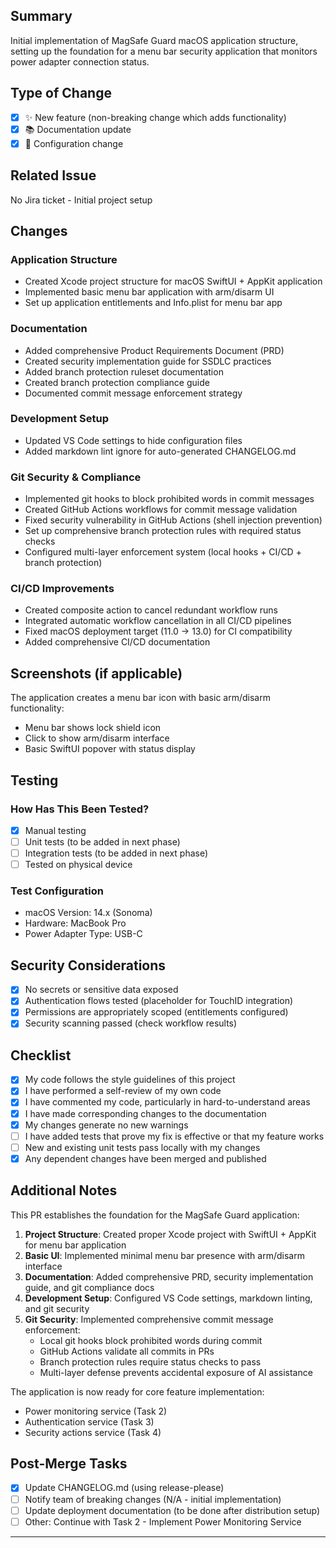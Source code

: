 ## Summary

Initial implementation of MagSafe Guard macOS application structure, setting up the foundation for a menu bar security application that monitors power adapter connection status.

## Type of Change

- [x] ✨ New feature (non-breaking change which adds functionality)
- [x] 📚 Documentation update
- [x] 🔧 Configuration change

## Related Issue

No Jira ticket - Initial project setup

## Changes

### Application Structure

- Created Xcode project structure for macOS SwiftUI + AppKit application
- Implemented basic menu bar application with arm/disarm UI
- Set up application entitlements and Info.plist for menu bar app

### Documentation

- Added comprehensive Product Requirements Document (PRD)
- Created security implementation guide for SSDLC practices
- Added branch protection ruleset documentation
- Created branch protection compliance guide
- Documented commit message enforcement strategy

### Development Setup

- Updated VS Code settings to hide configuration files
- Added markdown lint ignore for auto-generated CHANGELOG.md

### Git Security & Compliance

- Implemented git hooks to block prohibited words in commit messages
- Created GitHub Actions workflows for commit message validation
- Fixed security vulnerability in GitHub Actions (shell injection prevention)
- Set up comprehensive branch protection rules with required status checks
- Configured multi-layer enforcement system (local hooks + CI/CD + branch protection)

### CI/CD Improvements

- Created composite action to cancel redundant workflow runs
- Integrated automatic workflow cancellation in all CI/CD pipelines
- Fixed macOS deployment target (11.0 → 13.0) for CI compatibility
- Added comprehensive CI/CD documentation

## Screenshots (if applicable)

The application creates a menu bar icon with basic arm/disarm functionality:

- Menu bar shows lock shield icon
- Click to show arm/disarm interface
- Basic SwiftUI popover with status display

## Testing

### How Has This Been Tested?

- [x] Manual testing
- [ ] Unit tests (to be added in next phase)
- [ ] Integration tests (to be added in next phase)
- [ ] Tested on physical device

### Test Configuration

- macOS Version: 14.x (Sonoma)
- Hardware: MacBook Pro
- Power Adapter Type: USB-C

## Security Considerations

- [x] No secrets or sensitive data exposed
- [x] Authentication flows tested (placeholder for TouchID integration)
- [x] Permissions are appropriately scoped (entitlements configured)
- [x] Security scanning passed (check workflow results)

## Checklist

- [x] My code follows the style guidelines of this project
- [x] I have performed a self-review of my own code
- [x] I have commented my code, particularly in hard-to-understand areas
- [x] I have made corresponding changes to the documentation
- [x] My changes generate no new warnings
- [ ] I have added tests that prove my fix is effective or that my feature works
- [ ] New and existing unit tests pass locally with my changes
- [x] Any dependent changes have been merged and published

## Additional Notes

This PR establishes the foundation for the MagSafe Guard application:

1. **Project Structure**: Created proper Xcode project with SwiftUI + AppKit for menu bar application
2. **Basic UI**: Implemented minimal menu bar presence with arm/disarm interface
3. **Documentation**: Added comprehensive PRD, security implementation guide, and git compliance docs
4. **Development Setup**: Configured VS Code settings, markdown linting, and git security
5. **Git Security**: Implemented comprehensive commit message enforcement:
   - Local git hooks block prohibited words during commit
   - GitHub Actions validate all commits in PRs
   - Branch protection rules require status checks to pass
   - Multi-layer defense prevents accidental exposure of AI assistance

The application is now ready for core feature implementation:

- Power monitoring service (Task 2)
- Authentication service (Task 3)  
- Security actions service (Task 4)

## Post-Merge Tasks

- [x] Update CHANGELOG.md (using release-please)
- [ ] Notify team of breaking changes (N/A - initial implementation)
- [ ] Update deployment documentation (to be done after distribution setup)
- [ ] Other: Continue with Task 2 - Implement Power Monitoring Service

---

<!-- 
Reviewer Guidelines:
1. Check security implications for all changes ✓
2. Verify no kernel extensions or privileged operations added ✓
3. Ensure TouchID/password requirements are maintained ✓ (placeholder ready)
4. Confirm all authentication paths are secure ✓ (to be implemented)
-->
